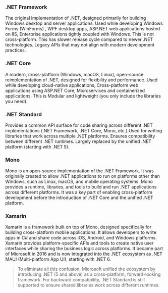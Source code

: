 ### .NET Framework

The original implementation of .NET, designed primarily for building Windows desktop and server applications. Used while developing Windows Forms (WinForms) , WPF desktop apps, ASP.NET web applications hosted on IIS, Enterprise applications tightly coupled with Windows. This is not cross-platform. This has slower release cycle compared to newer .NET technologies. Legacy APIs that may not align with modern development practices.

### .NET Core
A modern, cross-platform (Windows, macOS, Linux), open-source reimplementation of .NET, designed for flexibility and performance. Used while developing cloud-native applications, Cross-platform web applications using ASP.NET Core, Microservices and containerized applications. This is Modular and lightweight (you only include the libraries you need).

### .NET Standard

Provides a common API surface for code sharing across different .NET implementations (.NET Framework, .NET Core, Mono, etc.).Used for writing libraries that work across multiple .NET platforms. Ensures compatibility between different .NET runtimes. Largely replaced by the unified .NET platform (starting with .NET 5).

### Mono
Mono is an open-source implementation of the .NET Framework. It was originally created to allow .NET applications to run on platforms other than Windows, such as Linux, macOS, and mobile operating systems. Mono provides a runtime, libraries, and tools to build and run .NET applications across different platforms. It was a key part of enabling cross-platform development before the introduction of .NET Core and the unified .NET platform.

### Xamarin
Xamarin is a framework built on top of Mono, designed specifically for building cross-platform mobile applications. It allows developers to write apps in C# and share code across iOS, Android, and Windows platforms. Xamarin provides platform-specific APIs and tools to create native user interfaces while sharing the business logic across platforms. It became part of Microsoft in 2016 and is now integrated into the .NET ecosystem as .NET MAUI (Multi-platform App UI), starting with .NET 6.

> To eliminate all this confusion, Microsoft unified the ecosystem by introducing .NET (5 and above) as a cross-platform, forward-looking framework. For backward compatibility, .NET Standard is still supported to ensure shared libraries work across different runtimes.